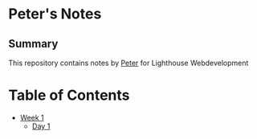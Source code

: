 # Peter's Notes

## Summary
This repository contains notes by [Peter](https://github.com/pheyboer) for Lighthouse Webdevelopment

# Table of Contents
* [Week 1](/Week_1)
  * [Day 1](/Week_1/Day_1)

